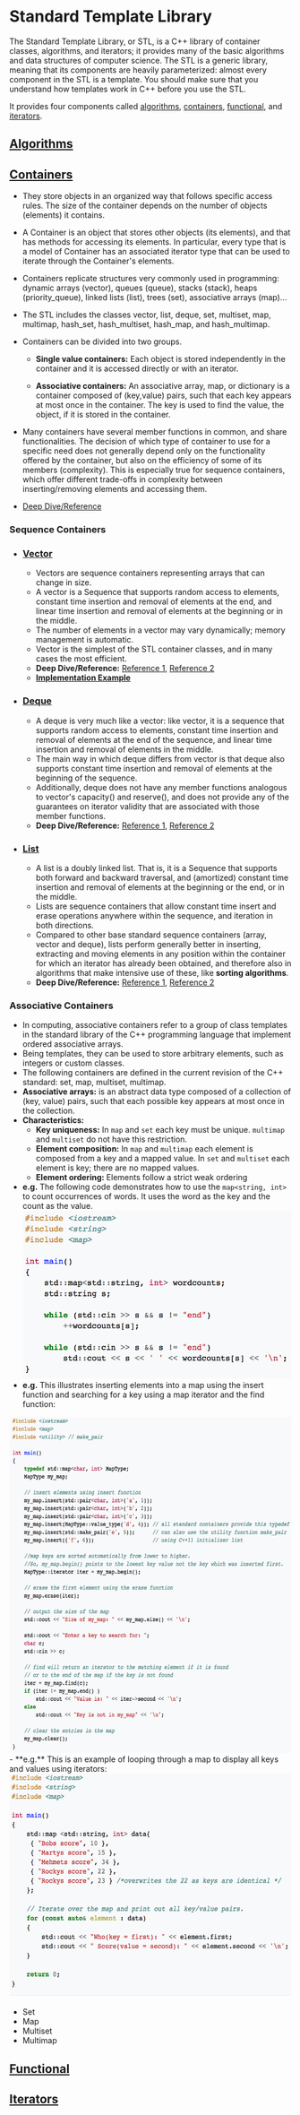 # Standard Template Library

The Standard Template Library, or STL, is a C++ library of container classes, algorithms, and iterators; it provides many of the basic algorithms and data structures of computer science. The STL is a generic library, meaning that its components are heavily parameterized: almost every component in the STL is a template. You should make sure that you understand how templates work in C++ before you use the STL.

It provides four components called [algorithms](#algorithms), [containers](#containers), [functional](#functional), and [iterators](#iterators).

## [Algorithms](#algorithms)

## [Containers](#containers)
- They store objects in an organized way that follows specific access rules. The size of the container depends on the number of objects (elements) it contains.

- A Container is an object that stores other objects (its elements), and that has methods for accessing its elements. In particular, every type that is a model of Container has an associated iterator type that can be used to iterate through the Container's elements.

- Containers replicate structures very commonly used in programming: dynamic arrays (vector), queues (queue), stacks (stack), heaps (priority_queue), linked lists (list), trees (set), associative arrays (map)...

- The STL includes the classes vector, list, deque, set, multiset, map, multimap, hash_set, hash_multiset, hash_map, and hash_multimap.

- Containers can be divided into two groups.
  -  **Single value containers:** Each object is stored independently in the container and it is accessed directly or with an iterator.

  - **Associative containers:** An associative array, map, or dictionary is a container composed of (key,value) pairs, such that each key appears at most once in the container. The key is used to find the value, the object, if it is stored in the container.

- Many containers have several member functions in common, and share functionalities. The decision of which type of container to use for a specific need does not generally depend only on the functionality offered by the container, but also on the efficiency of some of its members (complexity). This is especially true for sequence containers, which offer different trade-offs in complexity between inserting/removing elements and accessing them.

- [Deep Dive/Reference](http://www.sgi.com/tech/stl/Container.html)

### Sequence Containers

  - ### [Vector](#vector)
    - Vectors are sequence containers representing arrays that can change in size.
    - A vector is a Sequence that supports random access to elements, constant time insertion and removal of elements at the end, and linear time insertion and removal of elements at the beginning or in the middle. 
    - The number of elements in a vector may vary dynamically; memory management is automatic. 
    - Vector is the simplest of the STL container classes, and in many cases the most efficient.
    - **Deep Dive/Reference:** [Reference 1](http://www.sgi.com/tech/stl/Vector.html),  [Reference 2](http://www.cplusplus.com/reference/vector/vector/)
    - [**Implementation Example**](http://www.codeguru.com/cpp/cpp/cpp_mfc/stl/article.php/c4027/C-Tutorial-A-Beginners-Guide-to-stdvector-Part-1.htm)

  - ### [Deque](#deque)
    - A deque is very much like a vector: like vector, it is a sequence that supports random access to elements, constant time insertion and removal of elements at the end of the sequence, and linear time insertion and removal of elements in the middle.
    - The main way in which deque differs from vector is that deque also supports constant time insertion and removal of elements at the beginning of the sequence. 
    - Additionally, deque does not have any member functions analogous to vector's capacity() and reserve(), and does not provide any of the guarantees on iterator validity that are associated with those member functions.
    - **Deep Dive/Reference:** [Reference 1](http://www.sgi.com/tech/stl/Deque.html#2), [Reference 2](http://www.cplusplus.com/reference/deque/deque/)

  - ### [List](#list)
    - A list is a doubly linked list. That is, it is a Sequence that supports both forward and backward traversal, and (amortized) constant time insertion and removal of elements at the beginning or the end, or in the middle.
    - Lists are sequence containers that allow constant time insert and erase operations anywhere within the sequence, and iteration in both directions.
    - Compared to other base standard sequence containers (array, vector and deque), lists perform generally better in inserting, extracting and moving elements in any position within the container for which an iterator has already been obtained, and therefore also in algorithms that make intensive use of these, like **sorting algorithms**.
    - **Deep Dive/Reference:** [Reference 1](http://www.sgi.com/tech/stl/List.html), [Reference 2](http://www.cplusplus.com/reference/list/list/)

### Associative Containers
 - In computing, associative containers refer to a group of class templates in the standard library of the C++ programming language that implement ordered associative arrays.
 - Being templates, they can be used to store arbitrary elements, such as integers or custom classes. 
 - The following containers are defined in the current revision of the C++ standard: set, map, multiset, multimap.
 - **Associative arrays:** is an abstract data type composed of a collection of (key, value) pairs, such that each possible key appears at most once in the collection.
 - **Characteristics:**
    - **Key uniqueness:** In `map` and `set` each key must be unique. `multimap` and `multiset` do not have this restriction.
    - **Element composition:** In `map` and `multimap` each element is composed from a key and a mapped value. In `set` and `multiset` each element is key; there are no mapped values.
    - **Element ordering:** Elements follow a strict weak ordering
  - **e.g.** The following code demonstrates how to use the `map<string, int>` to count occurrences of words. It uses the word as the key and the count as the value.
    <img src="https://github.com/pritishmishra/takeaways/blob/master/images/img1.png" height="300" width="500"/>
  - **e.g.** This illustrates inserting elements into a map using the insert function and searching for a key using a map iterator and the find function:
  <img src="https://github.com/pritishmishra/takeaways/blob/master/images/img2.png" height="600" width="700"/>
  - **e.g.**  This is an example of looping through a map to display all keys and values using iterators:
  <img src="https://github.com/pritishmishra/takeaways/blob/master/images/img3.png" height="400" width="600"/>

- Set
- Map
- Multiset
- Multimap
## [Functional](#functional)

## [Iterators](#iterators)
